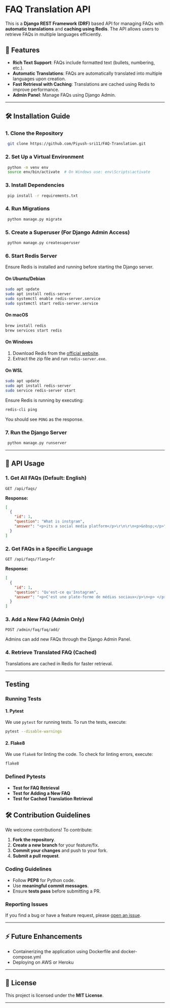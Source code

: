 # FAQ Translation API

This is a **Django REST Framework (DRF)** based API for managing FAQs with **automatic translations** and **caching using Redis**. The API allows users to retrieve FAQs in multiple languages efficiently.

## 🚀 Features
- **Rich Text Support**: FAQs include formatted text (bullets, numbering, etc.).
- **Automatic Translations**: FAQs are automatically translated into multiple languages upon creation.
- **Fast Retrieval with Caching**: Translations are cached using Redis to improve performance.
- **Admin Panel**: Manage FAQs using Django Admin.

---

## 🛠️ Installation Guide

### **1. Clone the Repository**
```sh
 git clone https://github.com/Piyush-sri11/FAQ-Translation.git
```

### **2. Set Up a Virtual Environment**
```sh
 python -m venv env
 source env/bin/activate  # On Windows use: env\Scripts\activate
```

### **3. Install Dependencies**
```sh
 pip install -r requirements.txt
```

### **4. Run Migrations**
```sh
 python manage.py migrate
```

### **5. Create a Superuser** (For Django Admin Access)
```sh
 python manage.py createsuperuser
```

### **6. Start Redis Server**
Ensure Redis is installed and running before starting the Django server.

#### **On Ubuntu/Debian**
```sh
sudo apt update
sudo apt install redis-server
sudo systemctl enable redis-server.service
sudo systemctl start redis-server.service
```

#### **On macOS**
```sh
brew install redis
brew services start redis
```

#### **On Windows**
1. Download Redis from the [official website](https://redis.io/download).
2. Extract the zip file and run `redis-server.exe`.

#### **On WSL**
```sh
sudo apt update
sudo apt install redis-server
sudo service redis-server start
```

Ensure Redis is running by executing:
```sh
redis-cli ping
```
You should see `PONG` as the response.

### **7. Run the Django Server**
```sh
 python manage.py runserver
```

---

## 📌 API Usage

### **1. Get All FAQs (Default: English)**
```http
GET /api/faqs/
```
**Response:**
```json
[
  {
    "id": 1,
    "question": "What is instgram",
    "answer": "<p>its a social media platform</p>\r\n\r\n<p>&nbsp;</p>",
  }
]
```

### **2. Get FAQs in a Specific Language**
```http
GET /api/faqs/?lang=fr
```
**Response:**
```json
[
  {
    "id": 1,
    "question": "Qu'est-ce qu'Instagram",
    "answer": "<p>C'est une plate-forme de médias sociaux</p>\n<p> </p>"
  }
]
```

### **3. Add a New FAQ (Admin Only)**
```http
POST /admin/faq/faq/add/
```
Admins can add new FAQs through the Django Admin Panel.

### **4. Retrieve Translated FAQ (Cached)**
Translations are cached in Redis for faster retrieval.

---

## Testing
### **Running Tests**

#### **1. Pytest**
We use `pytest` for running tests. To run the tests, execute:
```sh
pytest --disable-warnings
```

#### **2. Flake8**
We use `flake8` for linting the code. To check for linting errors, execute:
```sh
flake8
```

### **Defined Pytests**

- **Test for FAQ Retrieval**
- **Test for Adding a New FAQ**
- **Test for Cached Translation Retrieval**


## 🛠️ Contribution Guidelines
We welcome contributions! To contribute:
1. **Fork the repository**.
2. **Create a new branch** for your feature/fix.
3. **Commit your changes** and push to your fork.
4. **Submit a pull request**.

### **Coding Guidelines**
- Follow **PEP8** for Python code.
- Use **meaningful commit messages**.
- Ensure **tests pass** before submitting a PR.

### **Reporting Issues**
If you find a bug or have a feature request, please [open an issue](https://github.com/Piyush-sri11/FAQ-Translation/issues).

---

## ⚡ Future Enhancements
- Containerizing the application using Dockerfile and docker-compose.yml
- Deploying on AWS or Heroku
---

## 📝 License
This project is licensed under the **MIT License**.

---



